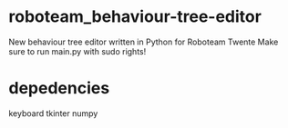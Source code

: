 # roboteam_behaviour-tree-editor
New behaviour tree editor written in Python for Roboteam Twente
Make sure to run main.py with sudo rights!


# depedencies
keyboard
tkinter
numpy
